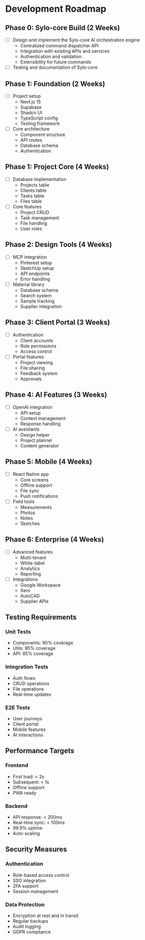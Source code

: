 # Development Roadmap

## Phase 0: Sylo-core Build (2 Weeks)
- [ ] Design and implement the Sylo-core AI orchestration engine
  - Centralized command dispatcher API
  - Integration with existing APIs and services
  - Authentication and validation
  - Extensibility for future commands
- [ ] Testing and documentation of Sylo-core

## Phase 1: Foundation (2 Weeks)
- [ ] Project setup
  - Next.js 15
  - Supabase
  - Shadcn UI
  - TypeScript config
  - Testing framework
- [ ] Core architecture
  - Component structure
  - API routes
  - Database schema
  - Authentication

## Phase 1: Project Core (4 Weeks)
- [ ] Database implementation
  - Projects table
  - Clients table
  - Tasks table
  - Files table
- [ ] Core features
  - Project CRUD
  - Task management
  - File handling
  - User roles

## Phase 2: Design Tools (4 Weeks)
- [ ] MCP integration
  - Pinterest setup
  - SketchUp setup
  - API endpoints
  - Error handling
- [ ] Material library
  - Database schema
  - Search system
  - Sample tracking
  - Supplier integration

## Phase 3: Client Portal (3 Weeks)
- [ ] Authentication
  - Client accounts
  - Role permissions
  - Access control
- [ ] Portal features
  - Project viewing
  - File sharing
  - Feedback system
  - Approvals

## Phase 4: AI Features (3 Weeks)
- [ ] OpenAI integration
  - API setup
  - Context management
  - Response handling
- [ ] AI assistants
  - Design helper
  - Project planner
  - Content generator

## Phase 5: Mobile (4 Weeks)
- [ ] React Native app
  - Core screens
  - Offline support
  - File sync
  - Push notifications
- [ ] Field tools
  - Measurements
  - Photos
  - Notes
  - Sketches

## Phase 6: Enterprise (4 Weeks)
- [ ] Advanced features
  - Multi-tenant
  - White-label
  - Analytics
  - Reporting
- [ ] Integrations
  - Google Workspace
  - Xero
  - AutoCAD
  - Supplier APIs

## Testing Requirements

### Unit Tests
- Components: 90% coverage
- Utils: 95% coverage
- API: 85% coverage

### Integration Tests
- Auth flows
- CRUD operations
- File operations
- Real-time updates

### E2E Tests
- User journeys
- Client portal
- Mobile features
- AI interactions

## Performance Targets

### Frontend
- First load: < 2s
- Subsequent: < 1s
- Offline support
- PWA ready

### Backend
- API response: < 200ms
- Real-time sync: < 100ms
- 99.9% uptime
- Auto-scaling

## Security Measures

### Authentication
- Role-based access control
- SSO integration
- 2FA support
- Session management

### Data Protection
- Encryption at rest and in transit
- Regular backups
- Audit logging
- GDPR compliance
